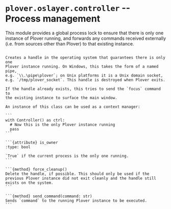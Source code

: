 # `plover.oslayer.controller` -- Process management

This module provides a global process lock to ensure that there is only
one instance of Plover running, and forwards any commands received externally
(i.e. from sources other than Plover) to that existing instance.

```{py:module} plover.oslayer.controller
```

````{class} Controller
Creates a handle in the operating system that guarantees there is only one
Plover instance running. On Windows, this takes the form of a named pipe,
e.g. `\\.\pipe\plover`; on Unix platforms it is a Unix domain socket,
e.g. `/tmp/plover_socket`. This handle is destroyed when Plover exits.

If the handle already exists, this tries to send the `focus` command to
the existing instance to surface the main window.

An instance of this class can be used as a context manager:

```
with Controller() as ctrl:
  # Now this is the only Plover instance running
  pass
```

```{attribute} is_owner
:type: bool

`True` if the current process is the only one running.
```

```{method} force_cleanup()
Delete the handle, if possible. This should only be used if the
previous Plover instance did not exit cleanly and the handle still
exists on the system.
```

```{method} send_command(command: str)
Sends `command` to the running Plover instance to be executed.
```
````
